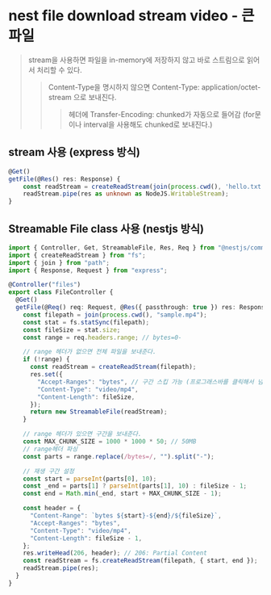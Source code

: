# nest file download stream video - 큰 파일

> stream을 사용하면 파일을 in-memory에 저장하지 않고 바로 스트림으로 읽어서 처리할 수 있다.
>
> > Content-Type을 명시하지 않으면 Content-Type: application/octet-stream 으로 보내진다.
> >
> > > 헤더에 Transfer-Encoding: chunked가 자동으로 들어감 (for문이나 interval을 사용해도 chunked로 보내진다.)

## stream 사용 (express 방식)

```ts
@Get()
getFile(@Res() res: Response) {
    const readStream = createReadStream(join(process.cwd(), 'hello.txt'));
    readStream.pipe(res as unknown as NodeJS.WritableStream);
}
```

## Streamable File class 사용 (nestjs 방식)

```ts
import { Controller, Get, StreamableFile, Res, Req } from "@nestjs/common";
import { createReadStream } from "fs";
import { join } from "path";
import { Response, Request } from "express";

@Controller("files")
export class FileController {
  @Get()
  getFile(@Req() req: Request, @Res({ passthrough: true }) res: Response): StreamableFile {
    const filepath = join(process.cwd(), "sample.mp4");
    const stat = fs.statSync(filepath);
    const fileSize = stat.size;
    const range = req.headers.range; // bytes=0-

    // range 헤더가 없으면 전체 파일을 보내준다.
    if (!range) {
      const readStream = createReadStream(filepath);
      res.set({
        "Accept-Ranges": "bytes", // 구간 스킵 가능 (프로그래스바를 클릭해서 넘어갈 수 있게 해줌)
        "Content-Type": "video/mp4",
        "Content-Length": fileSize,
      });
      return new StreamableFile(readStream);
    }

    // range 헤더가 있으면 구간을 보내준다.
    const MAX_CHUNK_SIZE = 1000 * 1000 * 50; // 50MB
    // range헤더 파싱
    const parts = range.replace(/bytes=/, "").split("-");

    // 재생 구간 설정
    const start = parseInt(parts[0], 10);
    const _end = parts[1] ? parseInt(parts[1], 10) : fileSize - 1;
    const end = Math.min(_end, start + MAX_CHUNK_SIZE - 1);

    const header = {
      "Content-Range": `bytes ${start}-${end}/${fileSize}`,
      "Accept-Ranges": "bytes",
      "Content-Type": "video/mp4",
      "Content-Length": fileSize - 1,
    };
    res.writeHead(206, header); // 206: Partial Content
    const readStream = fs.createReadStream(filepath, { start, end });
    readStream.pipe(res);
  }
}
```
